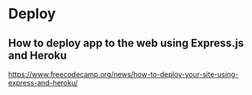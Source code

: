 # Deploy

## How to deploy app to the web using Express.js and Heroku
https://www.freecodecamp.org/news/how-to-deploy-your-site-using-express-and-heroku/